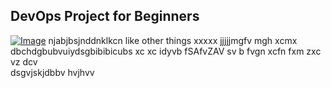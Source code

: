 ## DevOps Project for Beginners   

[![Image](https://github.com/yankils/Simple-DevOps-Project/blob/master/Devops_course.PNG "DevOps Project - CI/CD with Jenkins Ansible Docker Kubernetes ")](https://www.udemy.com/course/valaxy-devops/?referralCode=8147A5CF4C8C7D9E253F)
njabjbsjnddnklkcn
like other things 
xxxxx
jjjjjmgfv mgh xcmx
dbchdgbubvuiydsgbibibicubs xc xc idyvb fSAfvZAV
sv b fvgn xcfn fxm
zxc vz dcv  
dsgvjskjdbbv
hvjhvv
